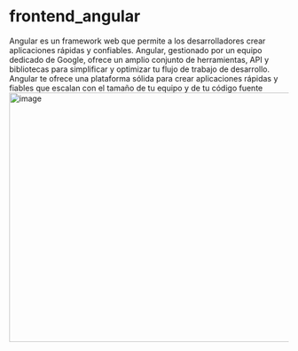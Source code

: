 # frontend_angular
Angular es un framework web que permite a los desarrolladores crear aplicaciones rápidas y confiables.
Angular, gestionado por un equipo dedicado de Google, ofrece un amplio conjunto de herramientas, API y bibliotecas para simplificar y optimizar tu flujo de trabajo de desarrollo. Angular te ofrece una plataforma sólida para crear aplicaciones rápidas y fiables que escalan con el tamaño de tu equipo y de tu código fuente
<br>
<img width="900" height="450" alt="image" src="https://github.com/user-attachments/assets/00445a30-7bb0-44ad-ac66-8140c5fac275" />
